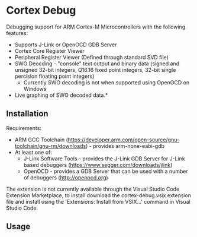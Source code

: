 # Cortex Debug

Debugging support for ARM Cortex-M Microcontrollers with the following features:

* Supports J-Link or OpenOCD GDB Server
* Cortex Core Register Viewer
* Peripheral Register Viewer (Defined through standard SVD file)
* SWO Deocding - "console" text output and binary data (signed and unsigned 32-bit integers, Q16.16 fixed point integers, 32-bit single percision floating point integers)
    * Currently SWO decoding is not when supported using OpenOCD on Windows
* Live graphing of SWO decoded data.*

## Installation

Requirements:

* ARM GCC Toolchain (https://developer.arm.com/open-source/gnu-toolchain/gnu-rm/downloads) - provides arm-none-eabi-gdb
* At least one of:
    * J-Link Software Tools - provides the J-Link GDB Server for J-Link based debuggers (https://www.segger.com/downloads/jlink)
    * OpenOCD - provides a GDB Server that can be used with a number of debuggers (http://openocd.org)

The extension is not currently available through the Visual Studio Code Extension Marketplace, to install download the cortex-debug.vsix extension file and install using the 'Extensions: Install from VSIX...' command in Visual Studio Code.

## Usage

